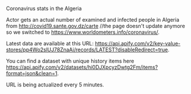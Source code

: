 
Coronavirus stats in the Algeria

Actor gets an actual number of examined and infected people in Algeria from http://covid19.sante.gov.dz/carte //the page doesn't update anymore so we switched to https://www.worldometers.info/coronavirus/.

Latest data are available at this URL: https://api.apify.com/v2/key-value-stores/pp4Wo2slUJ78ZnaAi/records/LATEST?disableRedirect=true.

You can find a dataset with unique history items here https://api.apify.com/v2/datasets/hi0DJXpcyzDwtg2Fm/items?format=json&clean=1.

URL is being actualized every 5 minutes.

